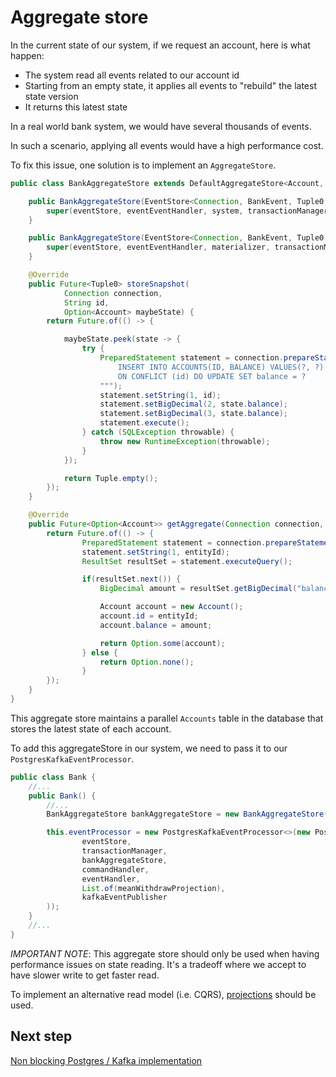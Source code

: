 # Aggregate store

In the current state of our system, if we request an account, here is what happen:

* The system read all events related to our account id
* Starting from an empty state, it applies all events to "rebuild" the latest state version
* It returns this latest state

In a real world bank system, we would have several thousands of events.

In such a scenario, applying all events would have a high performance cost.

To fix this issue, one solution is to implement an `AggregateStore`.

```java
public class BankAggregateStore extends DefaultAggregateStore<Account, BankEvent, Tuple0, Tuple0, Connection> {

    public BankAggregateStore(EventStore<Connection, BankEvent, Tuple0, Tuple0> eventStore, EventHandler<Account, BankEvent> eventEventHandler, ActorSystem system, TransactionManager<Connection> transactionManager) {
        super(eventStore, eventEventHandler, system, transactionManager);
    }

    public BankAggregateStore(EventStore<Connection, BankEvent, Tuple0, Tuple0> eventStore, EventHandler<Account, BankEvent> eventEventHandler, Materializer materializer, TransactionManager<Connection> transactionManager) {
        super(eventStore, eventEventHandler, materializer, transactionManager);
    }

    @Override
    public Future<Tuple0> storeSnapshot(
            Connection connection,
            String id,
            Option<Account> maybeState) {
        return Future.of(() -> {

            maybeState.peek(state -> {
                try {
                    PreparedStatement statement = connection.prepareStatement("""
                        INSERT INTO ACCOUNTS(ID, BALANCE) VALUES(?, ?)
                        ON CONFLICT (id) DO UPDATE SET balance = ?
                    """);
                    statement.setString(1, id);
                    statement.setBigDecimal(2, state.balance);
                    statement.setBigDecimal(3, state.balance);
                    statement.execute();
                } catch (SQLException throwable) {
                    throw new RuntimeException(throwable);
                }
            });

            return Tuple.empty();
        });
    }

    @Override
    public Future<Option<Account>> getAggregate(Connection connection, String entityId) {
        return Future.of(() -> {
                PreparedStatement statement = connection.prepareStatement("SELECT balance FROM ACCOUNTS WHERE id=?");
                statement.setString(1, entityId);
                ResultSet resultSet = statement.executeQuery();

                if(resultSet.next()) {
                    BigDecimal amount = resultSet.getBigDecimal("balance");

                    Account account = new Account();
                    account.id = entityId;
                    account.balance = amount;

                    return Option.some(account);
                } else {
                    return Option.none();
                }
        });
    }
}
```

This aggregate store maintains a parallel `Accounts` table in the database that stores the latest state of each account.

To add this aggregateStore in our system, we need to pass it to our `PostgresKafkaEventProcessor`.

```java
public class Bank {
    //...
    public Bank() {
        //...
        BankAggregateStore bankAggregateStore = new BankAggregateStore(eventStore, eventHandler, actorSystem, transactionManager);

        this.eventProcessor = new PostgresKafkaEventProcessor<>(new PostgresKafkaEventProcessor.PostgresKafkaEventProcessorConfig<>(
                eventStore,
                transactionManager,
                bankAggregateStore,
                commandHandler,
                eventHandler,
                List.of(meanWithdrawProjection),
                kafkaEventPublisher
        ));
    }
    //...
}
```

*IMPORTANT NOTE*: This aggregate store should only be used when having performance issues on state reading.
It's a tradeoff where we accept to have slower write to get faster read. 

To implement an alternative read model (i.e. CQRS), [projections](./projections.md) should be used.

## Next step

[Non blocking Postgres / Kafka implementation](./banking-real-life-non-blocking.md)
